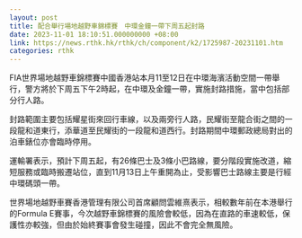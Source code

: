 ```yaml
---
layout: post
title: 配合舉行場地越野車錦標賽　中環金鐘一帶下周五起封路
date: 2023-11-01 18:10:51.000000000 +08:00
link: https://news.rthk.hk/rthk/ch/component/k2/1725987-20231101.htm
categories: rthk
---
```


FIA世界場地越野車錦標賽中國香港站本月11至12日在中環海濱活動空間一帶舉行，警方將於下周五下午2時起，在中環及金鐘一帶，實施封路措施，當中包括部分行人路。

封路範圍主要包括耀星街來回行車線，以及兩旁行人路，民耀街至龍合街之間的一段龍和道東行，添華道至民耀街的一段龍和道西行。封路期間中環郵政總局對出的泊車錶位亦會臨時停用。

運輸署表示，預計下周五起，有26條巴士及3條小巴路線，要分階段實施改道，縮短服務或臨時搬遷站位，直到11月13日上午重開為止，受影響巴士路線主要是行經中環碼頭一帶。

世界場地越野車賽香港管理有限公司首席顧問雲維熹表示，相較數年前在本港舉行的Formula E賽事，今次越野車錦標賽的風險會較低，因為在直路的車速較低，保護性亦較強，但由於始終賽事會發生碰撞，因此不會完全無風險。
